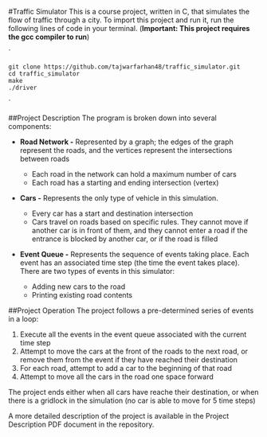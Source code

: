 #Traffic Simulator
This is a course project, written in C, that simulates the flow of traffic through a city. To import this project and run it, run the following lines of code in your terminal. (**Important: This project requires the gcc compiler to run**)

`

    git clone https://github.com/tajwarfarhan48/traffic_simulator.git
    cd traffic_simulator
    make
    ./driver
`

##Project Description
The program is broken down into several components:
- **Road Network -** Represented by a graph; the edges of the graph represent the roads, and the vertices represent the intersections between roads
	- Each road in the network can hold a maximum number of cars
	- Each road has a starting and ending intersection (vertex)


- **Cars -** Represents the only type of vehicle in this simulation.
	- Every car has a start and destination intersection
	- Cars travel on roads based on specific rules. They cannot move if another car is in front of them, and they cannot enter a road if the entrance is blocked by another car, or if the road is filled


- **Event Queue -** Represents the sequence of events taking place. Each event has an associated time step (the time the event takes place). There are two types of events in this simulator:
	- Adding new cars to the road
	- Printing existing road contents


##Project Operation
The project follows a pre-determined series of events in a loop:
1. Execute all the events in the event queue associated with the current time step
2. Attempt to move the cars at the front of the roads to the next road, or remove them from the event if they have reached their destination
3. For each road, attempt to add a car to the beginning of that road
4. Attempt to move all the cars in the road one space forward

The project ends either when all cars have reache their destination, or when there is a gridlock in the simulation (no car is able to move for 5 time steps)

A more detailed description of the project is available in the Project Description PDF document in the repository.
